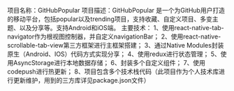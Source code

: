 项目名称：GitHubPopular
项目描述：GitHubPopular 是一个为GitHub用户打造的移动平台，包括popular以及trending项目，支持收藏、自定义项目、多变主题、以及分享等。支持Android和iOS端。
   主要技术： 
1、使用react-native-tab-navigator作为根视图控制器，并自定义navigationBar；
2、使用react-native-scrollable-tab-view第三方框架进行主框架搭建；
3、通过Native Modules封装原生（Android、IOS）代码方式实现分享；
4、使用redux进行状态管理；
5、使用AsyncStorage进行本地数据存储；
6、封装多个自定义组件；
7、使用codepush进行热更新；
8、项目包含多个技术栈代码（此项目作为个人技术库进行更新维护，用到的三方库详见package.json文件）


